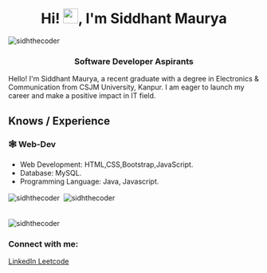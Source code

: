 <body>
<h1 align="center">Hi! <img src="https://raw.githubusercontent.com/MartinHeinz/MartinHeinz/master/wave.gif" width="30px">, I'm Siddhant Maurya </h1>
<div align="left"> <img src="https://komarev.com/ghpvc/?username=sidhthecoder&label=Profile%20views&color=0e75b6&style=flat" alt="sidhthecoder" /> </div>
    <h3 align="center">Software Developer Aspirants</h3>
   
 
Hello! I'm Siddhant Maurya, a recent graduate with a degree in Electronics & Communication from CSJM University, Kanpur. 
I am eager to launch my career and make a positive impact in IT field.



## Knows / Experience

### 🕸️ Web-Dev

- Web Development: HTML,CSS,Bootstrap,JavaScript.
- Database: MySQL.
- Programming Language: Java, Javascript.

<div><img align="center" src="https://sidhthecoder-6luj8kpfi-sidhthecoder.vercel.app/" alt="sidhthecoder" />&nbsp;&nbsp;<img align="center"" src="https://github-readme-stats.vercel.app/api?username=sidhthecoder&show_icons=true&locale=en" alt="sidhthecoder" /></div>
<br/>
<div></div>
<br/>
<div><img align="center" src="https://github-readme-streak-stats.herokuapp.com/?user=sidhthecoder&" alt="sidhthecoder" /></div>

<h3 align="left">Connect with me:</h3>
<p align="left">
<a href="https://www.linkedin.com/in/sidhthecoder/">
LinkedIn
</a>
<a href="https://leetcode.com/sidthecoder/" target="blank">Leetcode</a>

</p>

</body>
